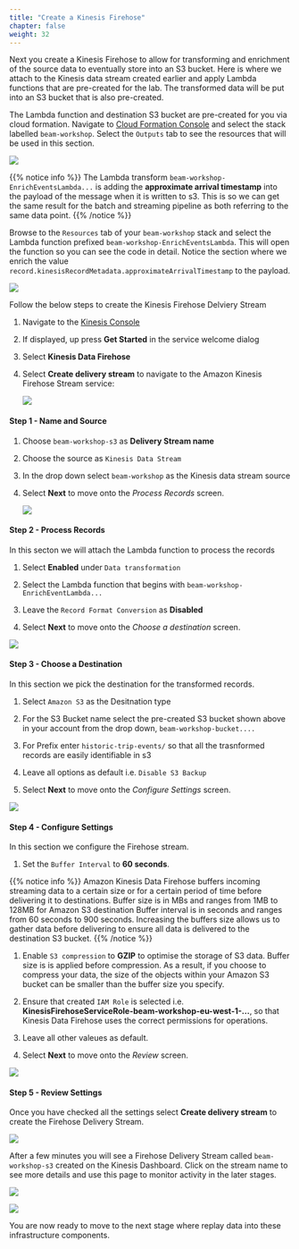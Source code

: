 ```yaml
---
title: "Create a Kinesis Firehose"
chapter: false
weight: 32
---
```


Next you create a Kinesis Firehose to allow for transforming and enrichment of the source data to eventually store into an S3 bucket. Here is where we attach to the Kinesis data stream created earlier and apply Lambda functions that are pre-created for the lab. The transformed data will be put into an S3 bucket that is also pre-created.

The Lambda function and destination S3 bucket are pre-created for you via cloud formation. Navigate to [Cloud Formation Console](https://console.aws.amazon.com/cloudformation) and select the stack labelled `beam-workshop`. Select the `Outputs` tab to see the resources that will be used in this section.

![](/images/kfh-cf.png)

{{% notice info %}}
The Lambda transform `beam-workshop-EnrichEventsLambda...` is adding the **approximate arrival timestamp** into the payload of the message when it is written to s3. This is so we can get the same result for the batch and streaming pipeline as both referring to the same data point.
{{% /notice %}}

Browse to the `Resources` tab of your `beam-workshop` stack and select the Lambda function prefixed `beam-workshop-EnrichEventsLambda`. This will open the function so you can see the code in detail. Notice the section where we enrich the value `record.kinesisRecordMetadata.approximateArrivalTimestamp` to the payload.

![](/images/kfh-lambda.png)

Follow the below steps to create the Kinesis Firehose Delviery Stream

1. Navigate to the [Kinesis Console](https://console.aws.amazon.com/kinesis)

1. If displayed, up press **Get Started** in the service welcome dialog

1. Select **Kinesis Data Firehose**

1. Select **Create delivery stream** to navigate to the Amazon Kinesis Firehose Stream service:

   ![](/images/kfh-create.png)

#### Step 1 - Name and Source

1. Choose `beam-workshop-s3` as **Delivery Stream name**

1. Choose the source as `Kinesis Data Stream`

1. In the drop down select `beam-workshop` as the Kinesis data stream source

1. Select **Next** to move onto the _Process Records_ screen.

   ![](/images/kfh-selectsources3.png)

#### Step 2 - Process Records

In this secton we will attach the Lambda function to process the records

1. Select **Enabled** under `Data transformation`

1. Select the Lambda function that begins with `beam-workshop-EnrichEventLambda...`

1. Leave the `Record Format Conversion` as **Disabled**

1. Select **Next** to move onto the _Choose a destination_ screen.

![](/images/kfh-process.png)

#### Step 3 - Choose a Destination

In this section we pick the destination for the transformed records.

1. Select `Amazon S3` as the Desitnation type

1. For the S3 Bucket name select the pre-created S3 bucket shown above in your account from the drop down, `beam-workshop-bucket....`

1. For Prefix enter `historic-trip-events/` so that all the trasnformed records are easily identifiable in s3

1. Leave all options as default i.e. `Disable S3 Backup`

1. Select **Next** to move onto the _Configure Settings_ screen.

![](/images/kfh-s3.png)

#### Step 4 - Configure Settings

In this section we configure the Firehose stream.

1. Set the `Buffer Interval` to **60 seconds**.

{{% notice info %}}
Amazon Kinesis Data Firehose buffers incoming streaming data to a certain size or for a certain period of time before delivering it to destinations. Buffer size is in MBs and ranges from 1MB to 128MB for Amazon S3 destination Buffer interval is in seconds and ranges from 60 seconds to 900 seconds. Increasing the buffers size allows us to gather data before delivering to ensure all data is delivered to the destination S3 bucket.
{{% /notice %}}

1. Enable `S3 compression` to **GZIP** to optimise the storage of S3 data. Buffer size is is applied before compression. As a result, if you choose to compress your data, the size of the objects within your Amazon S3 bucket can be smaller than the buffer size you specify.

1. Ensure that created `IAM Role` is selected i.e. **KinesisFirehoseServiceRole-beam-workshop-eu-west-1-...**, so that Kinesis Data Firehose uses the correct permissions for operations.

1. Leave all other valeues as default.

1. Select **Next** to move onto the _Review_ screen.

![](/images/kfh-configure.png)

#### Step 5 - Review Settings

Once you have checked all the settings select **Create delivery stream** to create the Firehose Delivery Stream.

![](/images/kfh-review.png)

After a few minutes you will see a Firehose Delivery Stream called `beam-workshop-s3` created on the Kinesis Dashboard. Click on the stream name to see more details and use this page to monitor activity in the later stages.

![](/images/kfh-check.png)

![](/images/kfh-check2.png)

You are now ready to move to the next stage where replay data into these infrastructure components.
